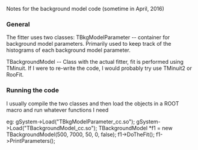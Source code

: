 Notes for the background model code (sometime in April, 2016)

### General
The fitter uses two classes:
TBkgModelParameter -- container for background model parameters. Primarily used to keep track of the histograms of each background model parameter.

TBackgroundModel -- Class with the actual fitter, fit is performed using TMinuit. If I were to re-write the code, I would probably try use TMinuit2 or RooFit.


### Running the code
I usually compile the two classes and then load the objects in a ROOT macro and run whatever functions I need

eg:
	gSystem->Load("TBkgModelParameter_cc.so");
	gSystem->Load("TBackgroundModel_cc.so");
	TBackgroundModel *f1 = new TBackgroundModel(500, 7000, 50, 0, false);
	f1->DoTheFit();
	f1->PrintParameters();

